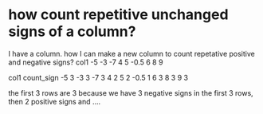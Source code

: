 
# how count repetitive unchanged signs of a column?

I have a column. how I can make a new column to count repetative positive and negative signs?
col1
-5
-3
-7
4
5
-0.5
6
8
9

col1        count_sign
-5              3
-3              3
-7              3
4               2
5               2
-0.5            1
6               3
8               3
9               3

the first 3 rows are 3 because we have 3 negative signs in the first 3 rows, then 2 positive signs and ....

        